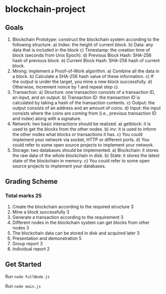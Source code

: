 # blockchain-project

## Goals
1. Blockchain Prototype: construct the blockchain system according to the
following structure.
a) Index: the height of current block.
b) Data: any data that is included in the block
c) Timestamp: the creation time of block (seconds from Unix Epoch).
d) Previous Block Hash: SHA-256 hash of previous block.
e) Current Block Hash: SHA-256 hash of current block.
2. Mining: implement a Proof-of-Work algorithm.
a) Combine all the data in a block.
b) Calculate a SHA-256 hash value of these information.
c) If the output is under the target, you mine a new block successfully.
d) Otherwise, increment nonce by 1 and repeat step c).
3. Transaction:
a) Structure: one transaction consists of a transaction ID, an input, and an
output.
b) Transaction ID: the transaction ID is calculated by taking a hash of the
transaction contents.
c) Output: the output consists of an address and an amount of coins.
d) Input: the input consists where the coins are coming from (i.e., previous
transaction ID and index) along with a signature.
4. Network: two basic interactions should be realized.
a) getblock: it is used to get the blocks from the other nodes.
b) inv: it is used to inform the other nodes what blocks or transactions it has.
c) You could implement your network via socket, HTTP or different ports.
d) You could refer to some open source projects to implement your network.
5. Storage: two databases should be implemented.
a) Blockchain: it stores the raw data of the whole blockchain in disk.
b) State: it stores the latest state of the blockchain in memory.
c) You could refer to some open source projects to implement your databases.


## Grading Scheme

### Total marks 25

1. Create the blockchain according to the required structure 3
2. Mine a block successfully 3
3. Generate a transaction according to the requirement 3
4. Different nodes in the blockchain system can get blocks from other nodes 3
5. The blockchain data can be stored in disk and acquired later 3
6. Presentation and demonstration 5
7. Group report 3
8. Individual report 2


## Get Started

Run `node FullNode.js`

Run `node main.js`

